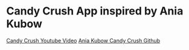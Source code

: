 # Candy Crush App inspired by Ania Kubow
[Candy Crush Youtube Video](https://www.youtube.com/watch?v=PBrEq9Wd6_U)
[Ania Kubow Candy Crush Github](https://github.com/kubowania/candy-crush-reactjs.git)


